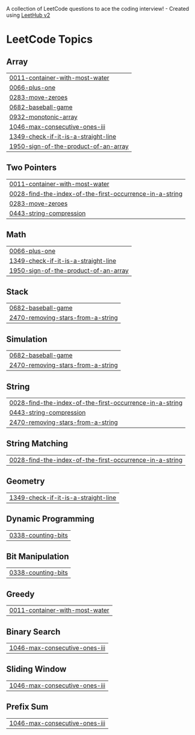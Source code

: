 A collection of LeetCode questions to ace the coding interview! - Created using [LeetHub v2](https://github.com/arunbhardwaj/LeetHub-2.0)
<!---LeetCode Topics Start-->
# LeetCode Topics
## Array
|  |
| ------- |
| [0011-container-with-most-water](https://github.com/rockocell/leetcode/tree/master/0011-container-with-most-water) |
| [0066-plus-one](https://github.com/rockocell/leetcode/tree/master/0066-plus-one) |
| [0283-move-zeroes](https://github.com/rockocell/leetcode/tree/master/0283-move-zeroes) |
| [0682-baseball-game](https://github.com/rockocell/leetcode/tree/master/0682-baseball-game) |
| [0932-monotonic-array](https://github.com/rockocell/leetcode/tree/master/0932-monotonic-array) |
| [1046-max-consecutive-ones-iii](https://github.com/rockocell/leetcode/tree/master/1046-max-consecutive-ones-iii) |
| [1349-check-if-it-is-a-straight-line](https://github.com/rockocell/leetcode/tree/master/1349-check-if-it-is-a-straight-line) |
| [1950-sign-of-the-product-of-an-array](https://github.com/rockocell/leetcode/tree/master/1950-sign-of-the-product-of-an-array) |
## Two Pointers
|  |
| ------- |
| [0011-container-with-most-water](https://github.com/rockocell/leetcode/tree/master/0011-container-with-most-water) |
| [0028-find-the-index-of-the-first-occurrence-in-a-string](https://github.com/rockocell/leetcode/tree/master/0028-find-the-index-of-the-first-occurrence-in-a-string) |
| [0283-move-zeroes](https://github.com/rockocell/leetcode/tree/master/0283-move-zeroes) |
| [0443-string-compression](https://github.com/rockocell/leetcode/tree/master/0443-string-compression) |
## Math
|  |
| ------- |
| [0066-plus-one](https://github.com/rockocell/leetcode/tree/master/0066-plus-one) |
| [1349-check-if-it-is-a-straight-line](https://github.com/rockocell/leetcode/tree/master/1349-check-if-it-is-a-straight-line) |
| [1950-sign-of-the-product-of-an-array](https://github.com/rockocell/leetcode/tree/master/1950-sign-of-the-product-of-an-array) |
## Stack
|  |
| ------- |
| [0682-baseball-game](https://github.com/rockocell/leetcode/tree/master/0682-baseball-game) |
| [2470-removing-stars-from-a-string](https://github.com/rockocell/leetcode/tree/master/2470-removing-stars-from-a-string) |
## Simulation
|  |
| ------- |
| [0682-baseball-game](https://github.com/rockocell/leetcode/tree/master/0682-baseball-game) |
| [2470-removing-stars-from-a-string](https://github.com/rockocell/leetcode/tree/master/2470-removing-stars-from-a-string) |
## String
|  |
| ------- |
| [0028-find-the-index-of-the-first-occurrence-in-a-string](https://github.com/rockocell/leetcode/tree/master/0028-find-the-index-of-the-first-occurrence-in-a-string) |
| [0443-string-compression](https://github.com/rockocell/leetcode/tree/master/0443-string-compression) |
| [2470-removing-stars-from-a-string](https://github.com/rockocell/leetcode/tree/master/2470-removing-stars-from-a-string) |
## String Matching
|  |
| ------- |
| [0028-find-the-index-of-the-first-occurrence-in-a-string](https://github.com/rockocell/leetcode/tree/master/0028-find-the-index-of-the-first-occurrence-in-a-string) |
## Geometry
|  |
| ------- |
| [1349-check-if-it-is-a-straight-line](https://github.com/rockocell/leetcode/tree/master/1349-check-if-it-is-a-straight-line) |
## Dynamic Programming
|  |
| ------- |
| [0338-counting-bits](https://github.com/rockocell/leetcode/tree/master/0338-counting-bits) |
## Bit Manipulation
|  |
| ------- |
| [0338-counting-bits](https://github.com/rockocell/leetcode/tree/master/0338-counting-bits) |
## Greedy
|  |
| ------- |
| [0011-container-with-most-water](https://github.com/rockocell/leetcode/tree/master/0011-container-with-most-water) |
## Binary Search
|  |
| ------- |
| [1046-max-consecutive-ones-iii](https://github.com/rockocell/leetcode/tree/master/1046-max-consecutive-ones-iii) |
## Sliding Window
|  |
| ------- |
| [1046-max-consecutive-ones-iii](https://github.com/rockocell/leetcode/tree/master/1046-max-consecutive-ones-iii) |
## Prefix Sum
|  |
| ------- |
| [1046-max-consecutive-ones-iii](https://github.com/rockocell/leetcode/tree/master/1046-max-consecutive-ones-iii) |
<!---LeetCode Topics End-->